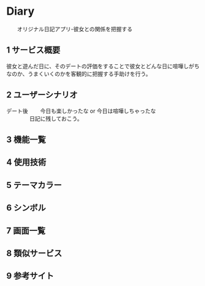 # Diary
　　オリジナル日記アプリ-彼女との関係を把握する
　
## 1 サービス概要
 
彼女と遊んだ日に、そのデートの評価をすることで彼女とどんな日に喧嘩しがちなのか、うまくいくのかを客観的に把握する手助けを行う。　　

## 2 ユーザーシナリオ

デート後
　　今日も楽しかったな or 今日は喧嘩しちゃったな  
　　
　　日記に残しておこう。
　　
## 3 機能一覧

## 4 使用技術

## 5 テーマカラー

## 6 シンボル

 
## 7 画面一覧
 
## 8 類似サービス

## 9 参考サイト
 
